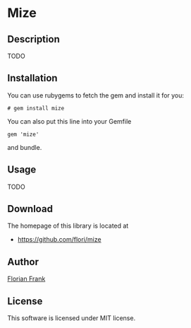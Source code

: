 # Mize

## Description

TODO

## Installation

You can use rubygems to fetch the gem and install it for you:

    # gem install mize

You can also put this line into your Gemfile

    gem 'mize'

and bundle.

## Usage

TODO

## Download

The homepage of this library is located at

* https://github.com/flori/mize

## Author

[Florian Frank](mailto:flori@ping.de)

## License

This software is licensed under MIT license.
